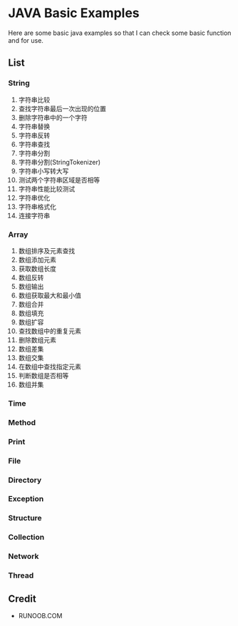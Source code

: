 # JAVA Basic Examples
Here are some basic java examples so that I can check some basic function and for use.
## List
### String
1. 字符串比较
2. 查找字符串最后一次出现的位置
3. 删除字符串中的一个字符
4. 字符串替换
5. 字符串反转
6. 字符串查找
7. 字符串分割
8. 字符串分割(StringTokenizer)
9. 字符串小写转大写
10. 测试两个字符串区域是否相等
11. 字符串性能比较测试
12. 字符串优化
13. 字符串格式化
14. 连接字符串
### Array
1. 数组排序及元素查找
2. 数组添加元素
3. 获取数组长度
4. 数组反转
5. 数组输出
6. 数组获取最大和最小值
7. 数组合并
8. 数组填充
9. 数组扩容
10. 查找数组中的重复元素
11. 删除数组元素
12. 数组差集
13. 数组交集
14. 在数组中查找指定元素
15. 判断数组是否相等
16. 数组并集
### Time
### Method
### Print
### File
### Directory
### Exception
### Structure
### Collection
### Network
### Thread

## Credit
- RUNOOB.COM
